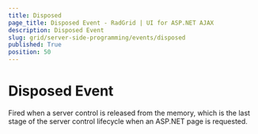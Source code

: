 ```yaml
---
title: Disposed
page_title: Disposed Event - RadGrid | UI for ASP.NET AJAX
description: Disposed Event
slug: grid/server-side-programming/events/disposed
published: True
position: 50
---
```


# Disposed Event

Fired when a server control is released from the memory, which is the last stage of the server control lifecycle when an ASP.NET page is requested.

